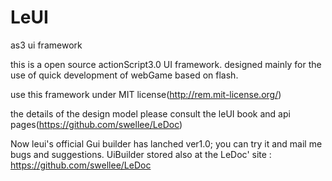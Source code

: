 LeUI
====

as3 ui framework

this is a open source actionScript3.0 UI framework. 
designed mainly for the use of quick development of webGame based on flash. 


use this framework under MIT license(http://rem.mit-license.org/)

the details of the design model please consult the leUI book and api pages(https://github.com/swellee/LeDoc)

Now leui's official Gui builder has lanched ver1.0; you can try it and mail me bugs and suggestions.
UiBuilder stored also at the LeDoc' site : https://github.com/swellee/LeDoc
